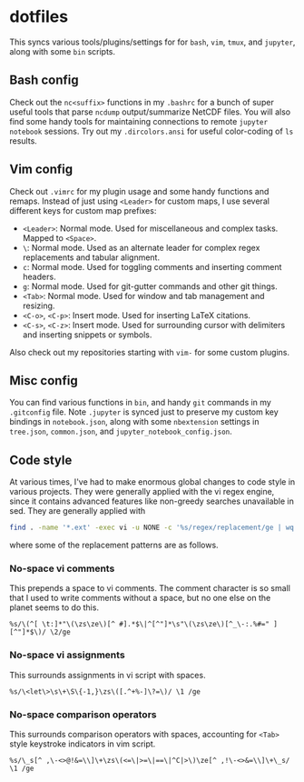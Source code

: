 # dotfiles
This syncs various tools/plugins/settings for for `bash`, `vim`, `tmux`, and `jupyter`, along with some `bin` scripts.

## Bash config
Check out the `nc<suffix>` functions in my `.bashrc` for a bunch of super useful tools that parse `ncdump` output/summarize NetCDF files. You will also find some handy tools for maintaining connections to remote `jupyter notebook` sessions.
Try out my `.dircolors.ansi` for useful color-coding of `ls` results. 

## Vim config
Check out `.vimrc` for my plugin usage and some handy functions and remaps. Instead of
just using `<Leader>` for custom maps, I use several different keys for custom
map prefixes:

* `<Leader>`: Normal mode. Used for miscellaneous and complex tasks. Mapped to `<Space>`.
* `\`: Normal mode. Used as an alternate leader for complex regex replacements and tabular alignment.
* `c`: Normal mode. Used for toggling comments and inserting comment headers.
* `g`: Normal mode. Used for git-gutter commands and other git things.
* `<Tab>`: Normal mode. Used for window and tab management and resizing.
* `<C-o>`, `<C-p>`: Insert mode. Used for inserting LaTeX citations.
* `<C-s>`, `<C-z>`: Insert mode. Used for surrounding cursor with delimiters and inserting snippets or symbols.

Also check out my repositories starting with `vim-` for some custom plugins.

## Misc config
You can find various functions in `bin`,
and handy `git` commands in my `.gitconfig` file.
Note `.jupyter` is synced just to preserve my custom key bindings in `notebook.json`, along with some `nbextension` settings in `tree.json`, `common.json`, and `jupyter_notebook_config.json`.
<!-- The `custom` folder contains custom javascript and CSS files controlled by `jupyterthemes`.  -->

## Code style
At various times, I've had to make enormous global changes to code style in various projects. They were generally applied with the vi regex engine, since it contains advanced features like non-greedy searches unavailable in sed. They are generally applied with

```sh
find . -name '*.ext' -exec vi -u NONE -c '%s/regex/replacement/ge | wq' {} \;
```

where some of the replacement patterns are as follows.

### No-space vi comments
This prepends a space to vi comments. The comment character is so small that I used to write comments without a space, but no one else on the planet seems to do this.
```
%s/\(^[ \t:]*"\(\zs\ze\)[^ #].*$\|^[^"]*\s"\(\zs\ze\)[^_\-:.%#=" ][^"]*$\)/ \2/ge
```

### No-space vi assignments
This surrounds assignments in vi script with spaces.
```
%s/\<let\>\s\+\S\{-1,}\zs\([.^+%-]\?=\)/ \1 /ge
```

### No-space comparison operators
This surrounds comparison operators with spaces, accounting for `<Tab>` style keystroke indicators in vim script.
```
%s/\_s[^ ,\-<>@!&=\\]\+\zs\(<=\|>=\|==\|^C|>\)\ze[^ ,!\-<>&=\\]\+\_s/ \1 /ge
```
